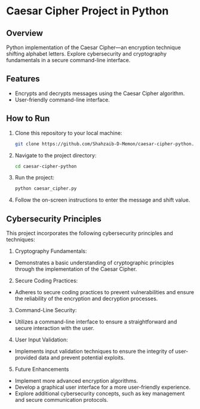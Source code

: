 # Caesar Cipher Project in Python

## Overview

Python implementation of the Caesar Cipher—an encryption technique shifting alphabet letters. Explore cybersecurity and cryptography fundamentals in a secure command-line interface.

## Features

- Encrypts and decrypts messages using the Caesar Cipher algorithm.
- User-friendly command-line interface.

## How to Run

1. Clone this repository to your local machine:

   ```bash
   git clone https://github.com/Shahzaib-D-Memon/caesar-cipher-python.git
   ```

2. Navigate to the project directory:

   ```bash
   cd caesar-cipher-python
   ```

3. Run the project:

   ```bash
   python caesar_cipher.py
   ```

4. Follow the on-screen instructions to enter the message and shift value.

## Cybersecurity Principles

This project incorporates the following cybersecurity principles and techniques:

1. Cryptography Fundamentals:

- Demonstrates a basic understanding of cryptographic principles through the implementation of the Caesar Cipher.

2. Secure Coding Practices:

- Adheres to secure coding practices to prevent vulnerabilities and ensure the reliability of the encryption and decryption processes.

3. Command-Line Security:

- Utilizes a command-line interface to ensure a straightforward and secure interaction with the user.

4. User Input Validation:

- Implements input validation techniques to ensure the integrity of user-provided data and prevent potential exploits.

5. Future Enhancements

- Implement more advanced encryption algorithms.
- Develop a graphical user interface for a more user-friendly experience.
- Explore additional cybersecurity concepts, such as key management and secure communication protocols.
